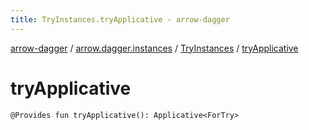 ```yaml
---
title: TryInstances.tryApplicative - arrow-dagger
---
```


[arrow-dagger](../../index.html) / [arrow.dagger.instances](../index.html) / [TryInstances](index.html) / [tryApplicative](./try-applicative.html)

# tryApplicative

`@Provides fun tryApplicative(): Applicative<ForTry>`
